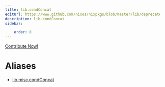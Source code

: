 ```yaml
---
title: lib.condConcat
editUrl: https://www.github.com/nixos/nixpkgs/blob/master/lib/deprecated.nix#L114C16
description: lib.condConcat
sidebar:

    order: 8
---
```


<a href="https://www.github.com/nixos/nixpkgs/blob/master/lib/deprecated.nix#L114C16">Contribute Now!</a>


# Aliases

- [lib.misc.condConcat](/reference/libmisc.condConcat)


